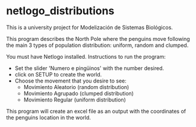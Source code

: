 # netlogo_distributions
This is a university project for Modelización de Sistemas Biológicos.

This program describes the North Pole where the penguins move following the main 3 types of population distribution: uniform, random and clumped. 

You must have Netlogo installed.
Instructions to run the program:
- Set the slider 'Numero e pingüinos' with the number desired.
- click on SETUP to create the world.
- Choose the movement that you desire to see:
    - Movimiento Aleatorio (random distribution)
    - Movimiento Agrupado (clumped distribution)
    - Movimiento Regular (uniform distribution)

This program will create an excel file as an output with the coordinates of the penguins location in the world. 
